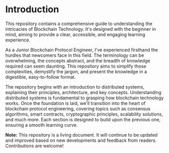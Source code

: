 # Introduction

This repository contains a comprehensive guide to understanding the intricacies of Blockchain Technology. It's designed with the beginner in mind, aiming to provide a clear, accessible, and engaging learning experience.

As a Junior Blockchain Protocol Engineer, I've experienced firsthand the hurdles that newcomers face in this field. The terminology can be overwhelming, the concepts abstract, and the breadth of knowledge required can seem daunting. This repository aims to simplify those complexities, demystify the jargon, and present the knowledge in a digestible, easy-to-follow format.

The repository begins with an introduction to distributed systems, explaining their principles, architecture, and key concepts. Understanding distributed systems is fundamental to grasping how blockchain technology works. Once the foundation is laid, we'll transition into the heart of blockchain protocol engineering, covering topics such as consensus algorithms, smart contracts, cryptographic principles, scalability solutions, and much more. Each section is designed to build upon the previous one, ensuring a smooth learning curve.

**Note:** This repository is a living document. It will continue to be updated and improved based on new developments and feedback from readers. Contributions are welcome!
